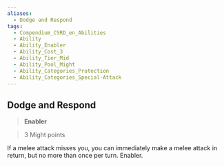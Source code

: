 ```yaml
---
aliases:
  - Dodge and Respond
tags:
  - Compendium_CSRD_en_Abilities
  - Ability
  - Ability_Enabler
  - Ability_Cost_3
  - Ability_Tier_Mid
  - Ability_Pool_Might
  - Ability_Categories_Protection
  - Ability_Categories_Special-Attack
---
```

  
    
## Dodge and Respond    
>**Enabler**    
>3 Might points  
    
If a melee attack misses you, you can immediately make a melee attack in return, but no more than once per turn. Enabler.